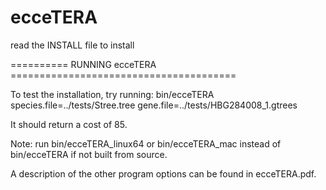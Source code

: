 # ecceTERA

read the INSTALL file to install


========== RUNNING ecceTERA =======================================

To test the installation, try running: 
bin/ecceTERA species.file=../tests/Stree.tree gene.file=../tests/HBG284008_1.gtrees 

It should return a cost of 85.

Note: run bin/ecceTERA_linux64 or bin/ecceTERA_mac instead of bin/ecceTERA if not built from source.

A description of the other program options can be found in ecceTERA.pdf.

